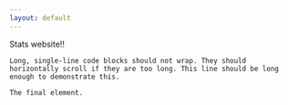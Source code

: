 ```yaml
---
layout: default
---
```


Stats website!!

```
Long, single-line code blocks should not wrap. They should horizontally scroll if they are too long. This line should be long enough to demonstrate this.
```

```
The final element.
```
